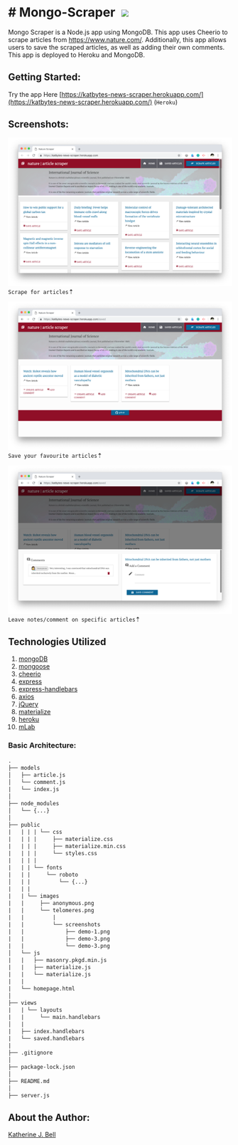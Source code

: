 # &#35; Mongo-Scraper&nbsp;&nbsp;<img src="https://img.icons8.com/color/48/000000/uk-news.png">

Mongo Scraper is a Node.js app using MongoDB. This app uses Cheerio to scrape articles from https://www.nature.com/. Additionally, this app allows users to save the scraped articles, as well as adding their own comments. This app is deployed to Heroku and MongoDB.

## Getting Started:
Try the app Here [https://katbytes-news-scraper.herokuapp.com/](https://katbytes-news-scraper.herokuapp.com/) (`Heroku`)

## Screenshots:
![Screenshot 1](/public/images/screenshots/demo-1.png)
`Scrape for articles`&#8673;

![Screenshot 2](/public/images/screenshots/demo-2.png)
`Save your favourite articles`&#8673;

![Screenshot 3](/public/images/screenshots/demo-3.png)
`Leave notes/comment on specific articles`&#8673;

## Technologies Utilized

01. [mongoDB](https://www.mongodb.com)
02. [mongoose](https://www.npmjs.com/package/mongoose)
03. [cheerio](https://www.npmjs.com/package/cheerio)
04. [express](https://www.npmjs.com/package/express)
05. [express-handlebars](https://www.npmjs.com/package/express-handlebars)
06. [axios](https://www.npmjs.com/package/axios)
07. [jQuery](https://jquery.com)
08. [materialize](http://materializecss.com)
09. [heroku](https://www.heroku.com)
10. [mLab](https://mlab.com)

### Basic Architecture:
```
.
├── models
│   ├── article.js
│   └── comment.js
|   └── index.js
│ 
├── node_modules
│   └── {...}
│
├── public
|   | | | └── css
|   | | |     ├── materialize.css
|   | | |     ├── materialize.min.css
|   | | |     └── styles.css
|   | | |
|   | | └── fonts
|   | |     └── roboto
│   | |         └── {...}
|   | |
|   | └── images
|   |     ├── anonymous.png
|   |     └── telomeres.png
|   |         |
|   |         └── screenshots
|   |             ├── demo-1.png
|   |             ├── demo-3.png
|   |             └── demo-3.png
│   └── js
|   |   ├── masonry.pkgd.min.js
|   |   ├── materialize.js
|   |   └── materialize.js
|   |
|   └── homepage.html
│
├── views
|   | └── layouts
|   |     └── main.handlebars
│   |
|   ├── index.handlebars
|   └── saved.handlebars
|
├── .gitignore
│ 
├── package-lock.json
│
├── README.md
│   
├── server.js

```
## About the Author:
[Katherine J. Bell](https://github.com/katbytes)
